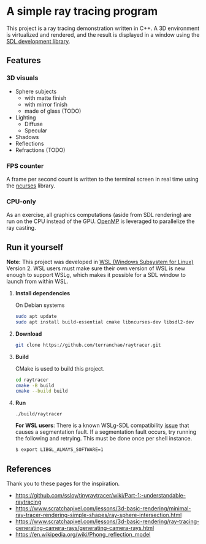 
# A simple ray tracing program

This project is a ray tracing demonstration written in C++. A 3D environment
is virtualized and rendered, and the result is displayed in a window using the
[SDL development library](https://www.libsdl.org/).

## Features

### 3D visuals

- Sphere subjects
    - with matte finish
    - with mirror finish
    - made of glass (TODO)
- Lighting
    - Diffuse
    - Specular
- Shadows
- Reflections
- Refractions (TODO)

### FPS counter

A frame per second count is written to the terminal screen in real time using
the [ncurses](https://en.wikipedia.org/wiki/Ncurses) library.

### CPU-only

As an exercise, all graphics computations (aside from SDL rendering) are run on
the CPU instead of the GPU. [OpenMP](https://www.openmp.org/) is leveraged to
parallelize the ray casting.

## Run it yourself

**Note:** This project was developed in
[WSL (Windows Subsystem for Linux)](https://en.wikipedia.org/wiki/Windows_Subsystem_for_Linux)
Version 2. WSL users must make sure their own version of WSL is new enough to
support WSLg, which makes it possible for a SDL window to launch from within
WSL.

1. **Install dependencies**

    On Debian systems
    ```bash
    sudo apt update
    sudo apt install build-essential cmake libncurses-dev libsdl2-dev
    ```

2. **Download**

    ```bash
    git clone https://github.com/terranchao/raytracer.git
    ```

3. **Build**

    CMake is used to build this project.
    ```bash
    cd raytracer
    cmake -B build
    cmake --build build
    ```

4. **Run**

    ```
    ./build/raytracer
    ```

    **For WSL users**: There is a known WSLg-SDL compatibility
    [issue](https://github.com/microsoft/wslg/issues/715) that causes a
    segmentation fault. If a segmentation fault occurs, try running the
    following and retrying. This must be done once per shell instance.
    ```bash
    $ export LIBGL_ALWAYS_SOFTWARE=1
    ```

## References

Thank you to these pages for the inspiration.

- https://github.com/ssloy/tinyraytracer/wiki/Part-1:-understandable-raytracing
- https://www.scratchapixel.com/lessons/3d-basic-rendering/minimal-ray-tracer-rendering-simple-shapes/ray-sphere-intersection.html
- https://www.scratchapixel.com/lessons/3d-basic-rendering/ray-tracing-generating-camera-rays/generating-camera-rays.html
- https://en.wikipedia.org/wiki/Phong_reflection_model
